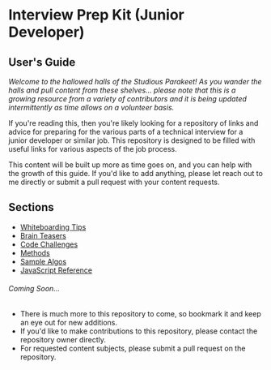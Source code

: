 # Interview Prep Kit (Junior Developer)

## User's Guide
_Welcome to the hallowed halls of the Studious Parakeet! As you wander the halls and pull content from these shelves... please note that this is a growing resource from a variety of contributors and it is being updated intermittently as time allows on a volunteer basis._ 

If you're reading this, then you're likely looking for a repository of links and advice for preparing for the various parts of a technical interview for a junior developer or similar job. This repository is designed to be filled with useful links for various aspects of the job process. 

This content will be built up more as time goes on, and you can help with the growth of this guide. If you'd like to add anything, please let reach out to me directly or submit a pull request with your content requests. 

## Sections 
- [Whiteboarding Tips](WhiteboardingTips.md) 
- [Brain Teasers](BrainTeasers.md)
- [Code Challenges](CodeChallenges.md)  
- [Methods](Methods.md)
- [Sample Algos](SampleAlgos.md)
- [JavaScript Reference](JavaScript.md)
###### Coming Soon...
- There is much more to this repository to come, so bookmark it and keep an eye out for new additions. 
- If you'd like to make contributions to this repository, please contact the repository owner directly.
- For requested content subjects, please submit a pull request on the repository. 